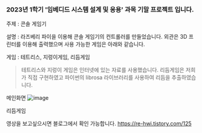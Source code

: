 ### 2023년 1학기 '임베디드 시스템 설계 및 응용' 과목 기말 프로젝트 입니다.

주제 : 콘솔 게임기

설명 : 라즈베리 파이을 이용해 콘솔 게임기의 컨트롤러를 만들었습니다. 외관은 3D 프린터를 이용해 출력했으며 사용 가능한 게임은 아래와 같습니다.

게임 : 테트리스, 지렁이게임, 리듬게임

> 테트리스와 지렁이 게임은 인터넷에 있는 자료를 사용했습니다. 리듬게임은 저희가 직접 구현하였고 파이썬의 librosa 라이브러리를 사용하여 리듬을 추출하였습니다. 

메인화면
![image](https://github.com/myeong-jae-hwi/2023_1_project/assets/72872676/4e68730d-d66a-4252-b589-6a6cd0f888ac)

리듬게임


영상을 보고싶으시면 블로그에서 확인 가능합니다.
https://re-hwi.tistory.com/125

